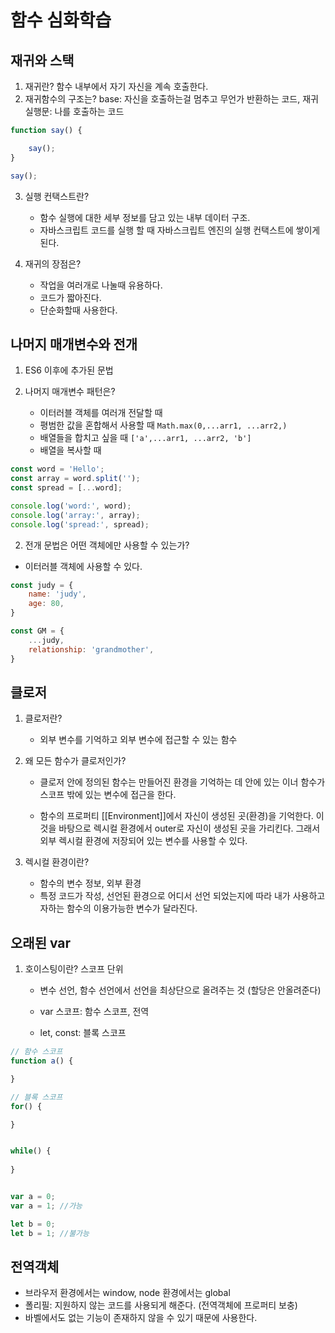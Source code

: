 # 함수 심화학습

## 재귀와 스택

1. 재귀란? 함수 내부에서 자기 자신을 계속 호출한다.
2. 재귀함수의 구조는?
 base: 자신을 호출하는걸 멈추고 무언가 반환하는 코드,
 재귀실행문: 나를 호출하는 코드

```js
function say() {

    say();
}

say();
```

3. 실행 컨택스트란?

    - 함수 실행에 대한 세부 정보를 담고 있는 내부 데이터 구조. 
    - 자바스크립트 코드를 실행 할 때 자바스크립트 엔진의 실행 컨택스트에 쌓이게 된다.  

4. 재귀의 장점은?

    - 작업을 여러개로 나눌때 유용하다.
    - 코드가 짧아진다.
    - 단순화할때 사용한다.

## 나머지 매개변수와 전개

1. ES6 이후에 추가된 문법
2. 나머지 매개변수 패턴은? 

    - 이터러블 객체를 여러개 전달할 때
    - 평범한 값을 혼합해서 사용할 때 `Math.max(0,...arr1, ...arr2,)` 
    - 배열들을 합치고 싶을 때 `['a',...arr1, ...arr2, 'b']`
    - 배열을 복사할 때

```js
const word = 'Hello';
const array = word.split('');
const spread = [...word];

console.log('word:', word);
console.log('array:', array);
console.log('spread:', spread);
```

2. 전개 문법은 어떤 객체에만 사용할 수 있는가?

- 이터러블 객체에 사용할 수 있다. 

```js
const judy = {
    name: 'judy',
    age: 80,
}

const GM = {
    ...judy,
    relationship: 'grandmother', 
}
````

## 클로저

1. 클로저란? 

    - 외부 변수를 기억하고 외부 변수에 접근할 수 있는 함수 

2. 왜 모든 함수가 클로저인가? 

    - 클로저 안에 정의된 함수는 만들어진 환경을 기억하는 데 안에 있는 이너 함수가 스코프 밖에 있는 변수에 접근을 한다. 

    - 함수의 프로퍼티 [[Environment]]에서 자신이 생성된 곳(환경)을 기억한다. 이것을 바탕으로 렉시컬 환경에서 outer로 자신이 생성된 곳을 가리킨다. 그래서 외부 렉시컬 환경에 저장되어 있는 변수를 사용할 수 있다.

3. 렉시컬 환경이란?

    - 함수의 변수 정보, 외부 환경
    - 특정 코드가 작성, 선언된 환경으로 어디서 선언 되었는지에 따라 내가 사용하고자하는 함수의 이용가능한 변수가 달라진다.

## 오래된 var

1. 호이스팅이란? 스코프 단위 

    - 변수 선언, 함수 선언에서 선언을 최상단으로 올려주는 것 (할당은 안올려준다)

    - var 스코프: 함수 스코프, 전역
    - let, const: 블록 스코프

```js
// 함수 스코프
function a() {

}

// 블록 스코프
for() {

}


while() {
    
}


var a = 0;
var a = 1; //가능

let b = 0;
let b = 1; //불가능
```

## 전역객체

- 브라우저 환경에서는 window, node 환경에서는 global
- 폴리필: 지원하지 않는 코드를 사용되게 해준다. (전역객체에 프로퍼티 보충)
- 바벨에서도 없는 기능이 존재하지 않을 수 있기 때문에 사용한다.
